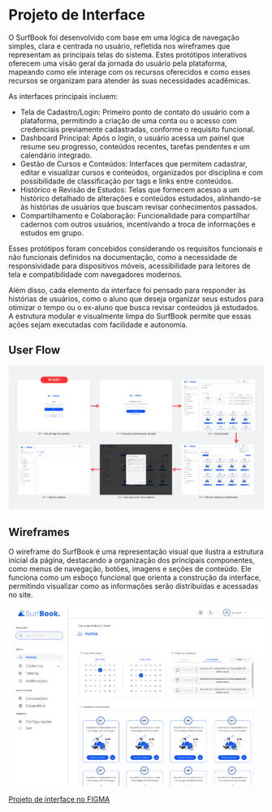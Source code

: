 # Projeto de Interface

O SurfBook foi desenvolvido com base em uma lógica de navegação simples, clara e centrada no usuário, refletida nos wireframes que representam as principais telas do sistema. Estes protótipos interativos oferecem uma visão geral da jornada do usuário pela plataforma, mapeando como ele interage com os recursos oferecidos e como esses recursos se organizam para atender às suas necessidades acadêmicas.

As interfaces principais incluem:

- Tela de Cadastro/Login: Primeiro ponto de contato do usuário com a plataforma, permitindo a criação de uma conta ou o acesso com credenciais previamente cadastradas, conforme o requisito funcional.
- Dashboard Principal: Após o login, o usuário acessa um painel que resume seu progresso, conteúdos recentes, tarefas pendentes e um calendário integrado.
- Gestão de Cursos e Conteúdos: Interfaces que permitem cadastrar, editar e visualizar cursos e conteúdos, organizados por disciplina e com possibilidade de classificação por tags e links entre conteúdos.
- Histórico e Revisão de Estudos: Telas que fornecem acesso a um histórico detalhado de alterações e conteúdos estudados, alinhando-se às histórias de usuários que buscam revisar conhecimentos passados.
- Compartilhamento e Colaboração: Funcionalidade para compartilhar cadernos com outros usuários, incentivando a troca de informações e estudos em grupo.

Esses protótipos foram concebidos considerando os requisitos funcionais e não funcionais definidos na documentação, como a necessidade de responsividade para dispositivos móveis, acessibilidade para leitores de tela e compatibilidade com navegadores modernos.

Além disso, cada elemento da interface foi pensado para responder às histórias de usuários, como o aluno que deseja organizar seus estudos para otimizar o tempo ou o ex-aluno que busca revisar conteúdos já estudados. A estrutura modular e visualmente limpa do SurfBook permite que essas ações sejam executadas com facilidade e autonomia.

## User Flow

![UserFlow](img/surfbook.png)

## Wireframes

O wireframe do SurfBook é uma representação visual que ilustra a estrutura inicial da página, destacando a organização dos principais componentes, como menus de navegação, botões, imagens e seções de conteúdo. Ele funciona como um esboço funcional que orienta a construção da interface, permitindo visualizar como as informações serão distribuídas e acessadas no site.

![Wireframe](img/home.png)

[Projeto de interface no FIGMA](https://www.figma.com/design/a19wJCdWpouCZO9xG20Gga/SurfBook-V2?node-id=0-1&m=dev&t=VHI75c5sTqeKY4eP-1)
